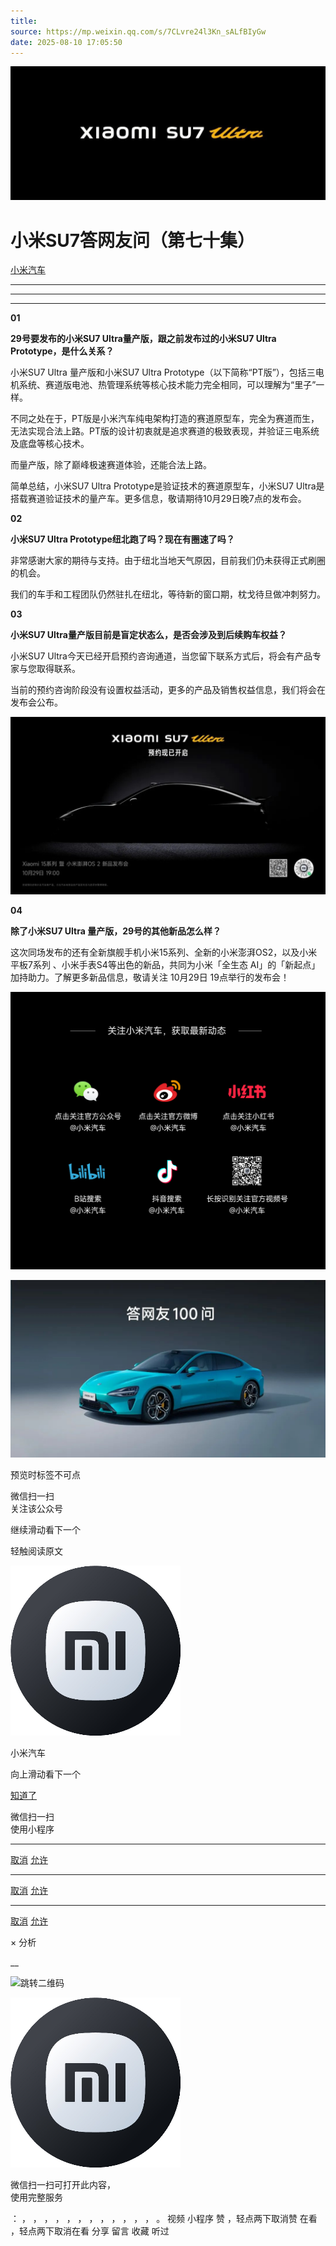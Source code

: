 ```yaml
---
title: 
source: https://mp.weixin.qq.com/s/7CLvre24l3Kn_sALfBIyGw
date: 2025-08-10 17:05:50
---
```


![cover_image](images/img_22fd4e84.jpg)


#  小米SU7答网友问（第七十集）


[ 小米汽车 ](<javascript:void\(0\);>)

______

****  
****

****01****

**29号要发布的小米SU7 Ultra量产版，跟之前发布过的小米SU7 Ultra Prototype，是什么关系？**

小米SU7 Ultra 量产版和小米SU7 Ultra Prototype（以下简称“PT版”），包括三电机系统、赛道版电池、热管理系统等核心技术能力完全相同，可以理解为“里子”一样。

不同之处在于，PT版是小米汽车纯电架构打造的赛道原型车，完全为赛道而生，无法实现合法上路。PT版的设计初衷就是追求赛道的极致表现，并验证三电系统及底盘等核心技术。

而量产版，除了巅峰极速赛道体验，还能合法上路。

简单总结，小米SU7 Ultra Prototype是验证技术的赛道原型车，小米SU7 Ultra是搭载赛道验证技术的量产车。更多信息，敬请期待10月29日晚7点的发布会。

  

**02**

**小米SU7 Ultra Prototype纽北跑了吗？现在有圈速了吗？**

非常感谢大家的期待与支持。由于纽北当地天气原因，目前我们仍未获得正式刷圈的机会。

我们的车手和工程团队仍然驻扎在纽北，等待新的窗口期，枕戈待旦做冲刺努力。

  

**03**

**小米SU7 Ultra量产版目前是盲定状态么，是否会涉及到后续购车权益？**

小米SU7 Ultra今天已经开启预约咨询通道，当您留下联系方式后，将会有产品专家与您取得联系。

当前的预约咨询阶段没有设置权益活动，更多的产品及销售权益信息，我们将会在发布会公布。

![img_3ae26d18.jpg](images/img_3ae26d18.jpg)

  

**04**

**除了小米SU7 Ultra 量产版，29号的其他新品怎么样？**

这次同场发布的还有全新旗舰手机小米15系列、全新的小米澎湃OS2，以及小米平板7系列 、小米手表S4等出色的新品，共同为小米「全生态 AI」的「新起点」加持助力。了解更多新品信息，敬请关注 10月29日 19点举行的发布会！

  

  
![img_1c3b5537.jpg](images/img_1c3b5537.jpg)

![img_61052fb0.jpg](images/img_61052fb0.jpg)

[](<>)[](<>)

预览时标签不可点

微信扫一扫  
关注该公众号

继续滑动看下一个

轻触阅读原文

![img_97d833da.jpg](images/img_97d833da.jpg)

小米汽车 

向上滑动看下一个

[知道了](<javascript:;>)

微信扫一扫  
使用小程序

****

[取消](<javascript:void\(0\);>) [允许](<javascript:void\(0\);>)

****

[取消](<javascript:void\(0\);>) [允许](<javascript:void\(0\);>)

****

[取消](<javascript:void\(0\);>) [允许](<javascript:void\(0\);>)

× 分析

__

![跳转二维码]()

![作者头像](images/img_97d833da.jpg)

微信扫一扫可打开此内容，  
使用完整服务

： ， ， ， ， ， ， ， ， ， ， ， ， 。 视频 小程序 赞 ，轻点两下取消赞 在看 ，轻点两下取消在看 分享 留言 收藏 听过